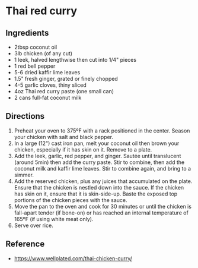  # Thai red curry

## Ingredients
* 2tbsp coconut oil
* 3lb chicken (of any cut)
* 1 leek, halved lengthwise then cut into 1/4" pieces
* 1 red bell pepper
* 5-6 dried kaffir lime leaves
* 1.5" fresh ginger, grated or finely chopped
* 4-5 garlic cloves, thiny sliced
* 4oz Thai red curry paste (one small can)
* 2 cans full-fat coconut milk

## Directions
1. Preheat your oven to 375ºF with a rack positioned in the center. Season your chicken with salt and black pepper.
2. In a large (12") cast iron pan, melt your coconut oil then brown your chicken, especially if it has skin on it. Remove to a plate.
3. Add the leek, garlic, red pepper, and ginger. Sautée until translucent (around 5min) then add the curry paste. Stir to combine, then add the coconut milk and kaffir lime leaves. Stir to combine again, and bring to a simmer.
4. Add the reserved chicken, plus any juices that accumulated on the plate. Ensure that the chicken is nestled down into the sauce. If the chicken has skin on it, ensure that it is skin-side-up. Baste the exposed top portions of the chicken pieces with the sauce.
5. Move the pan to the oven and cook for 30 minutes or until the chicken is fall-apart tender (if bone-on) or has reached an internal temperature of 165ºF (if using white meat only).
6. Serve over rice.

## Reference
* <https://www.wellplated.com/thai-chicken-curry/>
